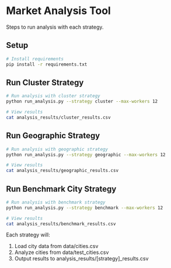 # Market Analysis Tool

Steps to run analysis with each strategy.

## Setup
```bash
# Install requirements
pip install -r requirements.txt
```

## Run Cluster Strategy
```bash
# Run analysis with cluster strategy
python run_analysis.py --strategy cluster --max-workers 12

# View results
cat analysis_results/cluster_results.csv
```

## Run Geographic Strategy
```bash
# Run analysis with geographic strategy
python run_analysis.py --strategy geographic --max-workers 12

# View results
cat analysis_results/geographic_results.csv
```

## Run Benchmark City Strategy
```bash
# Run analysis with benchmark strategy
python run_analysis.py --strategy benchmark --max-workers 12

# View results
cat analysis_results/benchmark_results.csv
```

Each strategy will:
1. Load city data from data/cities.csv
2. Analyze cities from data/test_cities.csv
3. Output results to analysis_results/[strategy]_results.csv
